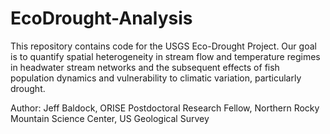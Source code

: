 # EcoDrought-Analysis
This repository contains code for the USGS Eco-Drought Project. Our goal is to quantify spatial heterogeneity in stream flow and temperature regimes in headwater stream networks and the subsequent effects of fish population dynamics and vulnerability to climatic variation, particularly drought. 

Author: Jeff Baldock, ORISE Postdoctoral Research Fellow, Northern Rocky Mountain Science Center, US Geological Survey